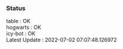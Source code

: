 ### Status


table : OK  
hogwarts : OK  
icy-bot : OK  
Latest Update : 2022-07-02 07:07:48.126972
